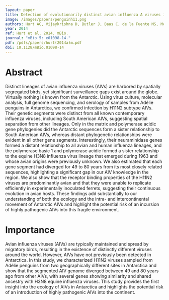 ```yaml
---
layout: paper
title: Detection of evolutionarily distinct avian influenza A viruses in antarctica
image: /images/papers/penguinh11.png
authors: Hurt AC, Vijaykrishna D, Butler J, Baas C, de la Fuente MS, Medina-Vogel G, Olsen B, Kelso A, Barr IG, Gonzalez-Acuna D. 
year: 2014
ref: Hurt et al. 2014. mBio.
journal: "mBio 5: e01098-14."
pdf: /pdfs/papers/hurt(2014a)m.pdf
doi: 10.1128/mBio.01098-14
---
```

# Abstract

Distinct lineages of avian influenza viruses (AIVs) are harbored by spatially segregated birds, yet significant surveillance gaps exist around the globe. Virtually nothing is known from the Antarctic. Using virus culture, molecular analysis, full genome sequencing, and serology of samples from Adélie penguins in Antarctica, we confirmed infection by H11N2 subtype AIVs. Their genetic segments were distinct from all known contemporary influenza viruses, including South American AIVs, suggesting spatial separation from other lineages. Only in the matrix and polymerase acidic gene phylogenies did the Antarctic sequences form a sister relationship to South American AIVs, whereas distant phylogenetic relationships were evident in all other gene segments. Interestingly, their neuraminidase genes formed a distant relationship to all avian and human influenza lineages, and the polymerase basic 1 and polymerase acidic formed a sister relationship to the equine H3N8 influenza virus lineage that emerged during 1963 and whose avian origins were previously unknown. We also estimated that each gene segment had diverged for 49 to 80 years from its most closely related sequences, highlighting a significant gap in our AIV knowledge in the region. We also show that the receptor binding properties of the H11N2 viruses are predominantly avian and that they were unable to replicate efficiently in experimentally inoculated ferrets, suggesting their continuous evolution in avian hosts. These findings add substantially to our understanding of both the ecology and the intra- and intercontinental movement of Antarctic AIVs and highlight the potential risk of an incursion of highly pathogenic AIVs into this fragile environment. 

# Importance
Avian influenza viruses (AIVs) are typically maintained and spread by migratory birds, resulting in the existence of distinctly different viruses around the world. However, AIVs have not previously been detected in Antarctica. In this study, we characterized H11N2 viruses sampled from Adélie penguins from two geographically different sites in Antarctica and show that the segmented AIV genome diverged between 49 and 80 years ago from other AIVs, with several genes showing similarity and shared ancestry with H3N8 equine influenza viruses. This study provides the first insight into the ecology of AIVs in Antarctica and highlights the potential risk of an introduction of highly pathogenic AIVs into the continent.